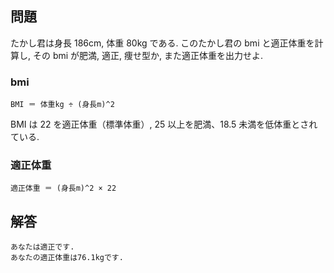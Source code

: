 ## 問題

たかし君は身長 186cm, 体重 80kg である.
このたかし君の bmi と適正体重を計算し, その bmi が肥満, 適正, 痩せ型か, また適正体重を出力せよ.

### bmi

```
BMI ＝ 体重kg ÷ (身長m)^2
```

BMI は 22 を適正体重（標準体重）, 25 以上を肥満、18.5 未満を低体重とされている.

### 適正体重

```
適正体重 ＝ (身長m)^2 × 22
```

## 解答

```
あなたは適正です.
あなたの適正体重は76.1kgです.
```

